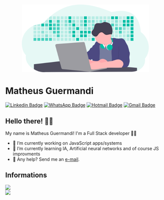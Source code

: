 <p align="center">
  <img src="https://github.com/matheusguermandi/matheusguermandi/blob/master/assets/background.png" width="400"
  alt="background" />
</p>

# Matheus Guermandi
[![Linkedin Badge](https://img.shields.io/badge/-LinkedIn-blue?style=flat&logo=LinkedIn&logoColor=white)](https://www.linkedin.com/in/matheus-guermandi-ribeiro-85354a156/)
[![WhatsApp Badge](https://img.shields.io/badge/-WhatsApp-25D366?style=flat-square&logo=WhatsApp&logoColor=white)](https://wa.me/5514997166339/)
[![Hotmail Badge](https://img.shields.io/badge/-Hotmail-0078D4?style=flat-square&logo=microsoft-outlook&logoColor=white&link=mailto:matheus_guermandi@hotmail.com)](mailto:matheus_guermandi@hotmail.com)
[![Gmail Badge](https://img.shields.io/badge/-Gmail-c14438?style=flat-square&logo=Gmail&logoColor=white&link=mailto:matheusguermand@gmail.com)](mailto:matheusguermand@gmail.com)

## Hello there! ✌🏻

My name is Matheus Guermandi! I'm a Full Stack developer 👨‍💻

- 🔭 I’m currently working on JavaScript apps/systems
- 🌱 I’m currently learning IA, Artificial neural networks and of course JS improvments
- 📩 Any help? Send me an [e-mail](mailto:matheus_guermandi@hotmail.com).

## Informations

<img width="400px" align="left" src="https://github-readme-stats.vercel.app/api?username=matheusguermandi&theme=default" />
<img width="400px" align="left" src="https://github-readme-stats.vercel.app/api/top-langs/?username=matheusguermandi&hide=html&layout=compact&theme=default" />

